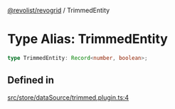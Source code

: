 [@revolist/revogrid](README.md) / TrimmedEntity

# Type Alias: TrimmedEntity

```ts
type TrimmedEntity: Record<number, boolean>;
```

## Defined in

[src/store/dataSource/trimmed.plugin.ts:4](https://github.com/revolist/revogrid/blob/33fdf87718e4421a1302a23338379f45f99055c0/src/store/dataSource/trimmed.plugin.ts#L4)
